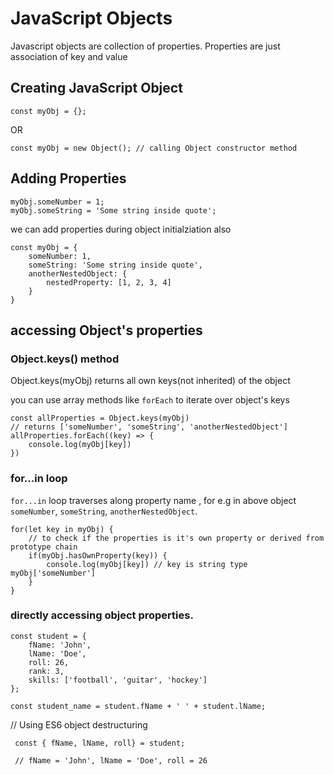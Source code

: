 # JavaScript Objects

Javascript objects are collection of properties. 
Properties are just association of key and value

## Creating JavaScript Object

```
const myObj = {}; 

```
OR
```
const myObj = new Object(); // calling Object constructor method

```

## Adding Properties

```
myObj.someNumber = 1;
myObj.someString = 'Some string inside quote';

```

we can add properties during object initialziation also

```
const myObj = {
    someNumber: 1,
    someString: 'Some string inside quote',
    anotherNestedObject: {
        nestedProperty: [1, 2, 3, 4]
    }
}
```

## accessing Object's properties

### Object.keys() method
Object.keys(myObj) returns all own keys(not inherited) of the object

you can use array methods like `forEach` to iterate over object's keys
```
const allProperties = Object.keys(myObj) 
// returns ['someNumber', 'someString', 'anotherNestedObject']
allProperties.forEach((key) => {
    console.log(myObj[key])
})
```

### for...in loop

`for...in` loop traverses along property name , for e.g in above object `someNumber`, `someString`, `anotherNestedObject`.

```
for(let key in myObj) {
    // to check if the properties is it's own property or derived from prototype chain
    if(myObj.hasOwnProperty(key)) {
        console.log(myObj[key]) // key is string type myObj['someNumber']
    }
}
```
### directly accessing object properties.
```
const student = {
    fName: 'John',
    lName: 'Doe',
    roll: 26,
    rank: 3,
    skills: ['football', 'guitar', 'hockey']
};

const student_name = student.fName + ' ' + student.lName;
```
// Using ES6 object destructuring

```
 const { fName, lName, roll} = student; 

 // fName = 'John', lName = 'Doe', roll = 26
```






